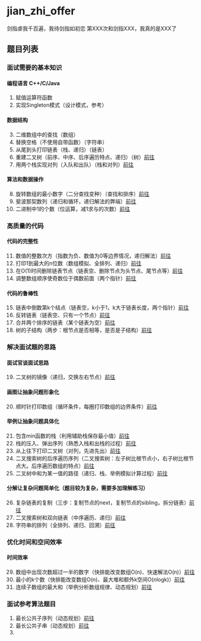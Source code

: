 # jian_zhi_offer
剑指虐我千百遍，我待剑指如初恋
第XXX次和剑指XXX，我真的是XXX了
## 题目列表

### 面试需要的基本知识
#### 编程语言 C++/C/Java
1. 赋值运算符函数
2. 实现Singleton模式（设计模式，参考）
#### 数据结构
3. 二维数组中的查找（数组）
4. 替换空格（不使用自带函数）（字符串）
5. 从尾到头打印链表（栈、递归）（链表）
6. 重建二叉树（前序、中序、后序遍历特点、递归）（树）<a href="src/chapter2/T6ReConstructBinaryTree.java"  target="_blank">前往</a>
7. 用两个栈实现对列（入队和出队）（栈和对列）<a href="src/chapter2/T7TwoStackToQueue.java"  target="_blank">前往</a>
#### 算法和数据操作
8. 旋转数组的最小数字（二分查找变种）（查找和排序）<a href="src/chapter2/T8MinNumberInRotateArray.java"  target="_blank">前往</a>
9. 斐波那契数列（递归和循环，递归解法的弊端）<a href="src/chapter2/T9Fibonacci.java"  target="_blank">前往</a>
10. 二进制中1的个数（位运算，减1求与的次数）<a href="src/chapter2/T10NumberOf1.java"  target="_blank">前往</a>

### 高质量的代码
#### 代码的完整性
11. 数值的整数次方（指数为负、数值为0等边界情况，递归解法）<a href="src/chapter3/T11Power.java"  target="_blank">前往</a>
12. 打印1到最大的n位数（数组模拟、全排列、递归）<a href="src/chapter3/T12PrintOneToNthDigits.java"  target="_blank">前往</a>
13. 在O(1)时间删除链表节点（链表空、删除节点为头节点、尾节点等）<a href="src/chapter3/T13DeleteNode.java"  target="_blank">前往</a>
14. 调整数组顺序使奇数位于偶数前面（两个指针）<a href="src/chapter3/T14ReorderOddEven.java"  target="_blank">前往</a>
#### 代码的鲁棒性
15. 链表中倒数第k个结点（链表空，k小于1，k大于链表长度，两个指针）<a href="src/chapter3/T15FindKthToTail.java"  target="_blank">前往</a>
16. 反转链表（链表空、只有一个节点）<a href="src/chapter3/T16ReverseList.java"  target="_blank">前往</a>
17. 合并两个排序的链表（某个链表为空）<a href="src/chapter3/T17MergeList.java"  target="_blank">前往</a>
18. 树的子结构（两步：根节点是否相等，是否是子结构）<a href="src/chapter3/T18HasSubtree.java"  target="_blank">前往</a>

### 解决面试题的思路
#### 面试官谈面试思路
19. 二叉树的镜像（递归，交换左右节点）<a href="src/chapter4/T19MirrorBinaryTree.java"  target="_blank">前往</a>
#### 画图让抽象问题形象化
20. 顺时针打印数组（循环条件，每圈打印数组的边界条件）<a href="src/chapter4/T20PrintMatrixClockWisely.java"  target="_blank">前往</a>
#### 举例让抽象问题具体化
21. 包含min函数的栈（利用辅助栈保存最小值）<a href="src/chapter4/T21MinStack.java"  target="_blank">前往</a>
22. 栈的压入、弹出序列（熟悉入栈和出栈的过程）<a href="src/chapter4/T22IsPopOrder.java"  target="_blank">前往</a>
23. 从上往下打印二叉树（对列，先进先出）<a href="src/chapter4/T23PrintFromTopToBottom.java"  target="_blank">前往</a>
24. 二叉搜索树的后序遍历序列（二叉搜索树：左子树比根节点小，右子树比根节点大。后序遍历数组的特点）<a href="src/chapter4/T24VerifySequenceOfBST.java"  target="_blank">前往</a>
25. 二叉树中和为某一值的路径（递归、栈、举例模拟计算过程）<a href="src/chapter4/T25FindPath.java"  target="_blank">前往</a>
#### 分解让复杂问题简单化（题目较为复杂，需要多加理解练习）
26. 复杂链表的复制（三步：复制节点的next，复制节点的sibling，拆分链表）<a href="src/chapter4/T26CloneNodes.java"  target="_blank">前往</a>
27. 二叉搜索树和双向链表（中序遍历、递归）<a href="src/chapter4/T27Convert.java"  target="_blank">前往</a>
28. 字符串的排列（全排列、递归、回溯）<a href="src/chapter4/T28Permutation.java"  target="_blank">前往</a>

### 优化时间和空间效率
#### 时间效率
29. 数组中出现次数超过一半的数字（快排能改变数组O(n)、快速解法O(n)）<a href="src/chapter5/T29MoreThanHalfNum.java"  target="_blank">前往</a>
30. 最小的k个数（快排能改变数组O(n)、最大堆和额外k空间O(nlogk)）<a href="src/chapter5/T30GetLeastNumbers.java"  target="_blank">前往</a>
31. 连续子数组的最大和（举例分析数组规律、动态规划）<a href="src/chapter5/T31FindGreatestSumOfSubArray.java"  target="_blank">前往</a>


### 面试参考算法题目
1. 最长公共子序列（动态规划）<a href="src/chapter_ds/LongestCommonSubsequence.java"  target="_blank">前往</a>
2. 最长公共子串（动态规划）<a href="src/chapter_ds/LongestCommonSubstring.java"  target="_blank">前往</a>
3. 
